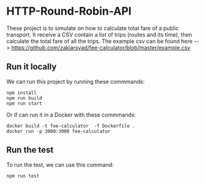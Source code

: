 # HTTP-Round-Robin-API
These project is to simulate on how to calculate total fare of a public transport.
It receive a CSV contain a list of trips (routes and its time), then calculate the total fare of all the trips. The example csv can be found here --> https://github.com/zakiarsyad/fee-calculator/blob/master/example.csv

## Run it locally
We can run this project by running these commmands:
```
npm install
npm run build
npm run start
```

Or if can run it in a Docker with these commmands:
```
docker build -t fee-calculator  -f Dockerfile .
docker run -p 3000:3000 fee-calculator
```

## Run the test
To run the test, we can use this command:
```
npm run test
```